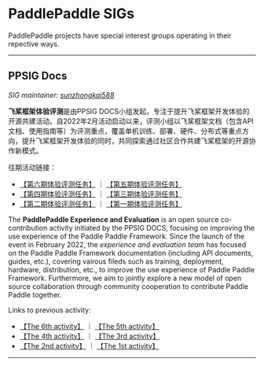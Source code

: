 # PaddlePaddle SIGs

PaddlePaddle projects have special interest groups operating in their repective ways. 

----
## PPSIG Docs

_SIG maintainer: [sunzhongkai588](https://github.com/sunzhongkai588)_

**飞桨框架体验评测**是由PPSIG DOCS小组发起，专注于提升飞桨框架开发体验的开源共建活动。自2022年2月活动启动以来，评测小组以飞桨框架文档（包含API文档、使用指南等）为评测重点，覆盖单机训练、部署、硬件、分布式等重点方向，提升飞桨框架开发体验的同时，共同探索通过社区合作共建飞桨框架的开源协作新模式。

往期活动链接：
  * [【第六期体验评测任务】](https://github.com/PaddlePaddle/docs/issues/5259) ｜ [【第五期体验评测任务】](https://github.com/PaddlePaddle/docs/issues/5142)
  * [【第四期体验评测任务】](https://github.com/PaddlePaddle/docs/issues/4920) ｜ [【第三期体验评测任务】](https://github.com/PaddlePaddle/docs/issues/4846)
  * [【第二期体验评测任务】](https://github.com/PaddlePaddle/Paddle/issues/40109) ｜ [【第一期体验评测任务】](https://github.com/PaddlePaddle/Paddle/issues/38865)

The **PaddlePaddle Experience and Evaluation** is an open source co-contribution activity initiated by the PPSIG DOCS, focusing on improving the use experience of the Paddle Paddle Framework. Since the launch of the event in February 2022, the *experience and evaluation team* has focused on the Paddle Paddle Framework documentation (including API documents, guides, etc.), covering vairous fileds such as training, deployment, hardware, distribution, etc., to improve the use experience of Paddle Paddle Framework. Furthermore, we aim to jointly explore a new model of open source collaboration through community cooperation to contribute Paddle Paddle together.

Links to previous activity:
  * [【The 6th activity】](https://github.com/PaddlePaddle/docs/issues/5259) ｜ [【The 5th activity】](https://github.com/PaddlePaddle/docs/issues/5142)
  * [【The 4th activity】](https://github.com/PaddlePaddle/docs/issues/4920) ｜ [【The 3rd activity】](https://github.com/PaddlePaddle/docs/issues/4846)
  * [【The 2nd activity】](https://github.com/PaddlePaddle/Paddle/issues/40109) ｜ [【The 1st activity】](https://github.com/PaddlePaddle/Paddle/issues/38865)

----
